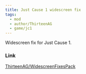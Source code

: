 ```yaml
---
title: Just Cause 1 widescreen fix
tags:
  - mod
  - author/ThirteenAG
  - game/jc1
---
```

Widescreen fix for Just Cause 1.

### Link
[ThirteenAG/WidescreenFixesPack](https://github.com/ThirteenAG/WidescreenFixesPack/releases/tag/justcause)